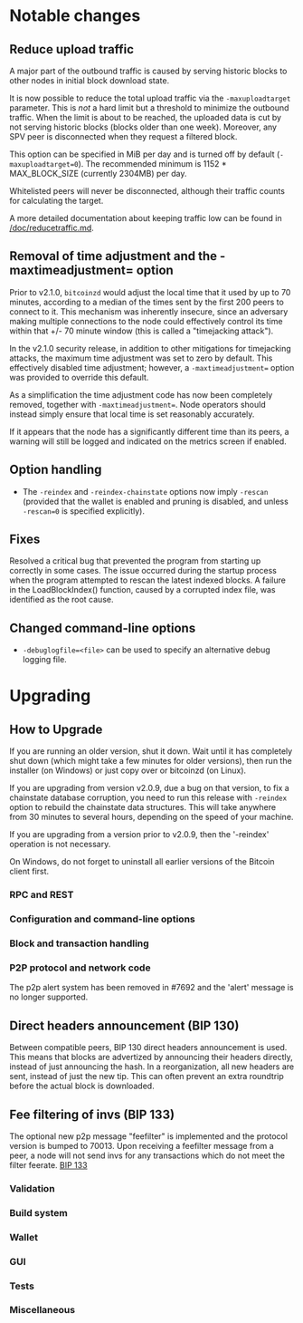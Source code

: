 Notable changes
===============

Reduce upload traffic
---------------------

A major part of the outbound traffic is caused by serving historic blocks to
other nodes in initial block download state.

It is now possible to reduce the total upload traffic via the `-maxuploadtarget`
parameter. This is *not* a hard limit but a threshold to minimize the outbound
traffic. When the limit is about to be reached, the uploaded data is cut by not
serving historic blocks (blocks older than one week).
Moreover, any SPV peer is disconnected when they request a filtered block.

This option can be specified in MiB per day and is turned off by default
(`-maxuploadtarget=0`).
The recommended minimum is 1152 * MAX_BLOCK_SIZE (currently 2304MB) per day.

Whitelisted peers will never be disconnected, although their traffic counts for
calculating the target.

A more detailed documentation about keeping traffic low can be found in
[/doc/reducetraffic.md](/doc/reducetraffic.md).

Removal of time adjustment and the -maxtimeadjustment= option
-------------------------------------------------------------

Prior to v2.1.0, `bitcoinzd` would adjust the local time that it used by up
to 70 minutes, according to a median of the times sent by the first 200 peers
to connect to it. This mechanism was inherently insecure, since an adversary
making multiple connections to the node could effectively control its time
within that +/- 70 minute window (this is called a "timejacking attack").

In the v2.1.0 security release, in addition to other mitigations for
timejacking attacks, the maximum time adjustment was set to zero by default.
This effectively disabled time adjustment; however, a `-maxtimeadjustment=`
option was provided to override this default.

As a simplification the time adjustment code has now been completely removed,
together with `-maxtimeadjustment=`. Node operators should instead simply
ensure that local time is set reasonably accurately.

If it appears that the node has a significantly different time than its peers,
a warning will still be logged and indicated on the metrics screen if enabled.

Option handling
---------------

- The `-reindex` and `-reindex-chainstate` options now imply `-rescan`
  (provided that the wallet is enabled and pruning is disabled, and unless
  `-rescan=0` is specified explicitly).

Fixes
-----

Resolved a critical bug that prevented the program from starting up correctly in some cases.
The issue occurred during the startup process when the program attempted to rescan the latest indexed blocks.
A failure in the LoadBlockIndex() function, caused by a corrupted index file, was identified as the root cause.

Changed command-line options
-----------------------------
- `-debuglogfile=<file>` can be used to specify an alternative debug logging file.

Upgrading
=========

How to Upgrade
--------------

If you are running an older version, shut it down. Wait until it has completely
shut down (which might take a few minutes for older versions), then run the
installer (on Windows) or just copy over or bitcoinzd (on Linux).

If you are upgrading from version v2.0.9, due a bug on that version, to fix
a chainstate database corruption, you need to run this release with `-reindex`
option to rebuild the chainstate data structures. This will take anywhere from
30 minutes to several hours, depending on the speed of your machine.

If you are upgrading from a version prior to v2.0.9, then the '-reindex' operation
is not necessary.

On Windows, do not forget to uninstall all earlier versions of the Bitcoin
client first.


### RPC and REST

### Configuration and command-line options

### Block and transaction handling

### P2P protocol and network code

The p2p alert system has been removed in #7692 and the 'alert' message is no longer supported.

Direct headers announcement (BIP 130)
-------------------------------------

Between compatible peers, BIP 130 direct headers announcement is used. This
means that blocks are advertized by announcing their headers directly, instead
of just announcing the hash. In a reorganization, all new headers are sent,
instead of just the new tip. This can often prevent an extra roundtrip before
the actual block is downloaded.


Fee filtering of invs (BIP 133)
------------------------------------

The optional new p2p message "feefilter" is implemented and the protocol
version is bumped to 70013. Upon receiving a feefilter message from a peer,
a node will not send invs for any transactions which do not meet the filter
feerate. [BIP 133](https://github.com/bitcoin/bips/blob/master/bip-0133.mediawiki)

### Validation

### Build system

### Wallet

### GUI

### Tests

### Miscellaneous

